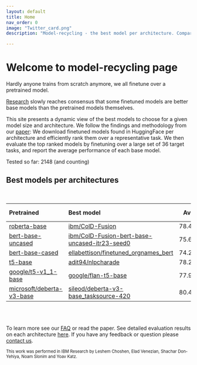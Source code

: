 ```yaml
---
layout: default
title: Home
nav_order: 0
image: "Twitter_card.png"
description: "Model-recycling - the best model per architecture. Comparing finetuned models from HF, as base models for future finetuning. "

---
```

# Welcome to model-recycling page

Hardly anyone trains from scratch anymore, we all finetune over a pretrained model. 

[Research](https://arxiv.org/abs/2211.00107) slowly reaches consensus that some finetuned models are better base models than the pretrained models
themselves.

This site presents a dynamic view of the best models to choose for a given model size and architecture.
We follow the findings and methodology from our [paper](https://arxiv.org/abs/2211.00107):
We download finetuned models found in HuggingFace per architecture and efficiently rank them over a representative task.
We then evaluate the top ranked models by finetuning over a large set of 36 target tasks, and report the average
performance of each base model.

Tested so far: 2148 (and counting)
## Best models per architectures
<br>

| Pretrained                                                                   | Best model                                                                                                                                                                                                                                                                                                                                                                                                                                                                                                                                                                                                                                                                                                                        |   Avg. |   Pretrained Avg. | Ranking                                 |
|:-----------------------------------------------------------------------------|:----------------------------------------------------------------------------------------------------------------------------------------------------------------------------------------------------------------------------------------------------------------------------------------------------------------------------------------------------------------------------------------------------------------------------------------------------------------------------------------------------------------------------------------------------------------------------------------------------------------------------------------------------------------------------------------------------------------------------------|-------:|------------------:|:----------------------------------------|
| [roberta-base](roberta-base_pretrain_scores_table)                           | [ibm/ColD-Fusion](model_gain_chart?avg=2.25&mnli_lp=nan&20_newsgroup=0.54&ag_news=0.03&amazon_reviews_multi=-0.32&anli=1.59&boolq=2.68&cb=19.73&cola=-0.22&copa=23.30&dbpedia=1.34&esnli=0.15&financial_phrasebank=2.99&imdb=-0.04&isear=1.06&mnli=0.31&mrpc=-0.86&multirc=2.50&poem_sentiment=1.63&qnli=-0.00&qqp=0.40&rotten_tomatoes=3.41&rte=12.80&sst2=1.30&sst_5bins=-0.30&stsb=1.38&trec_coarse=-0.11&trec_fine=2.64&tweet_ev_emoji=0.00&tweet_ev_emotion=1.22&tweet_ev_hate=1.55&tweet_ev_irony=6.37&tweet_ev_offensive=1.38&tweet_ev_sentiment=-0.60&wic=3.17&wnli=-6.90&wsc=-2.69&yahoo_answers=-0.53&model_name=ibm%2FColD-Fusion&base_name=roberta-base)                                                              |  78.47 |             76.22 | [link](roberta-base_table)              |
| [bert-base-uncased](bert-base-uncased_pretrain_scores_table)                 | [ibm/ColD-Fusion-bert-base-uncased-itr23-seed0](model_gain_chart?avg=3.44&mnli_lp=nan&20_newsgroup=2.07&ag_news=-0.46&amazon_reviews_multi=0.34&anli=2.14&boolq=5.42&cb=12.41&cola=0.15&copa=8.55&dbpedia=0.04&esnli=1.02&financial_phrasebank=15.57&imdb=0.52&isear=0.22&mnli=0.65&mrpc=5.02&multirc=-0.61&poem_sentiment=18.89&qnli=-0.60&qqp=0.29&rotten_tomatoes=4.55&rte=18.00&sst2=2.18&sst_5bins=2.72&stsb=2.71&trec_coarse=1.14&trec_fine=12.67&tweet_ev_emoji=0.28&tweet_ev_emotion=1.16&tweet_ev_hate=2.20&tweet_ev_irony=0.61&tweet_ev_offensive=-0.37&tweet_ev_sentiment=0.82&wic=2.58&wnli=1.55&wsc=0.38&yahoo_answers=-1.02&model_name=ibm%2FColD-Fusion-bert-base-uncased-itr23-seed0&base_name=bert-base-uncased) |  75.64 |             72.20 | [link](bert-base-uncased_table)         |
| [bert-base-cased](bert-base-cased_pretrain_scores_table)                     | [ellabettison/finetuned_orgnames_bert](model_gain_chart?avg=1.83&mnli_lp=nan&20_newsgroup=1.07&ag_news=0.01&amazon_reviews_multi=0.05&anli=0.18&boolq=1.76&cb=6.16&cola=0.99&copa=2.85&dbpedia=0.93&esnli=0.24&financial_phrasebank=15.04&imdb=0.30&isear=1.56&mnli=-0.26&mrpc=2.37&multirc=-0.63&poem_sentiment=12.12&qnli=-0.61&qqp=0.34&rotten_tomatoes=0.73&rte=1.62&sst2=0.71&sst_5bins=-0.23&stsb=1.17&trec_coarse=0.37&trec_fine=5.62&tweet_ev_emoji=0.68&tweet_ev_emotion=1.88&tweet_ev_hate=1.43&tweet_ev_irony=1.26&tweet_ev_offensive=1.22&tweet_ev_sentiment=0.98&wic=-1.61&wnli=4.01&wsc=1.54&yahoo_answers=0.07&model_name=ellabettison%2Ffinetuned_orgnames_bert&base_name=bert-base-cased)                        |  74.26 |             72.43 | [link](bert-base-cased_table)           |
| [t5-base](t5-base_pretrain_scores_table)                                     | [adit94/nlpcharade](model_gain_chart?avg=2.78&mnli_lp=nan&20_newsgroup=-29.01&ag_news=2.38&amazon_reviews_multi=4.40&anli=1.58&boolq=10.84&cb=-8.92&cola=-2.62&copa=39.82&dbpedia=12.81&esnli=0.60&financial_phrasebank=1.31&imdb=-10.84&isear=26.32&mnli=8.64&mrpc=3.06&multirc=12.08&poem_sentiment=-29.04&qnli=-34.05&qqp=1.74&rotten_tomatoes=-36.72&rte=16.64&sst2=-9.88&sst_5bins=18.68&stsb=-5.99&trec_coarse=-30.77&trec_fine=-0.01&tweet_ev_emoji=47.56&tweet_ev_emotion=10.81&tweet_ev_hate=21.50&tweet_ev_irony=10.21&tweet_ev_offensive=-13.09&tweet_ev_sentiment=16.40&wic=4.61&wnli=0.99&wsc=17.17&yahoo_answers=21.01&model_name=adit94%2Fnlpcharade&base_name=t5-base)                                            |  78.23 |             75.45 | [link](t5-base_table)                   |
| [google/t5-v1_1-base](google_t5-v1_1-base_pretrain_scores_table)             | [google/flan-t5-base](model_gain_chart?avg=9.16&mnli_lp=nan&20_newsgroup=3.34&ag_news=1.49&amazon_reviews_multi=0.21&anli=13.91&boolq=16.75&cb=23.12&cola=9.97&copa=34.50&dbpedia=6.90&esnli=5.37&financial_phrasebank=18.66&imdb=0.33&isear=1.37&mnli=11.74&mrpc=16.63&multirc=6.24&poem_sentiment=14.62&qnli=3.41&qqp=6.18&rotten_tomatoes=2.98&rte=24.26&sst2=0.67&sst_5bins=5.44&stsb=20.68&trec_coarse=3.95&trec_fine=10.73&tweet_ev_emoji=13.39&tweet_ev_emotion=4.62&tweet_ev_hate=3.46&tweet_ev_irony=9.04&tweet_ev_offensive=1.69&tweet_ev_sentiment=0.75&wic=14.22&wnli=9.44&wsc=5.53&yahoo_answers=4.14&model_name=google%2Fflan-t5-base&base_name=google%2Ft5-v1_1-base)                                              |  77.98 |             68.82 | [link](google_t5-v1_1-base_table)       |
| [microsoft/deberta-v3-base](microsoft_deberta-v3-base_pretrain_scores_table) | [sileod/deberta-v3-base_tasksource-420](model_gain_chart?avg=1.41&mnli_lp=nan&20_newsgroup=0.63&ag_news=0.46&amazon_reviews_multi=-0.40&anli=0.94&boolq=2.55&cb=10.71&cola=0.49&copa=10.60&dbpedia=0.10&esnli=-0.25&financial_phrasebank=1.31&imdb=-0.17&isear=0.63&mnli=0.42&mrpc=-0.23&multirc=1.73&poem_sentiment=0.77&qnli=0.12&qqp=-0.05&rotten_tomatoes=0.67&rte=2.13&sst2=0.01&sst_5bins=-0.02&stsb=1.39&trec_coarse=0.24&trec_fine=0.18&tweet_ev_emoji=0.62&tweet_ev_emotion=0.43&tweet_ev_hate=1.84&tweet_ev_irony=1.43&tweet_ev_offensive=0.17&tweet_ev_sentiment=0.08&wic=-1.78&wnli=3.03&wsc=9.95&yahoo_answers=0.17&model_name=sileod%2Fdeberta-v3-base_tasksource-420&base_name=microsoft%2Fdeberta-v3-base)        |  80.45 |             79.04 | [link](microsoft_deberta-v3-base_table) |

<br>
<br>

To learn more see our [FAQ](faq) or read the paper. See detailed evaluation results on each architecture [here](Rankings).
If you have any feedback or question please [contact us](contact_us).

<span style="font-size:0.8em;">This work was performed in IBM Research by Leshem Choshen, Elad Venezian, Shachar Don-Yehiya, Noam Slonim and Yoav Katz.</span>
